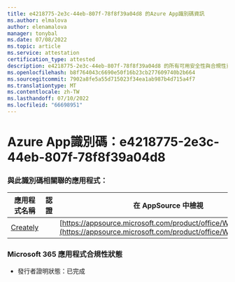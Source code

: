 ```yaml
---
title: e4218775-2e3c-44eb-807f-78f8f39a04d8 的Azure App識別碼資訊
ms.author: elmalova
author: elenamalova
manager: tonybal
ms.date: 07/08/2022
ms.topic: article
ms.service: attestation
certification_type: attested
description: e4218775-2e3c-44eb-807f-78f8f39a04d8 的所有可用安全性與合規性資訊。
ms.openlocfilehash: b8f764043c6690e50f16b23cb277609740b2b664
ms.sourcegitcommit: 7902a8fe5a55d715023f34ea1ab987b4d715a4f7
ms.translationtype: MT
ms.contentlocale: zh-TW
ms.lasthandoff: 07/10/2022
ms.locfileid: "66698951"
---
```

# <a name="azure-app-id-e4218775-2e3c-44eb-807f-78f8f39a04d8"></a>Azure App識別碼：e4218775-2e3c-44eb-807f-78f8f39a04d8


### <a name="apps-associated-with-this-id"></a>與此識別碼相關聯的應用程式：
| **應用程式名稱** | **認證** | **在 AppSource 中檢視** |
|--------------|---------------|-----------------------|
| [Creately](../forward/WA200004335.md) |  | [https://appsource.microsoft.com/product/office/WA200004335](https://appsource.microsoft.com/product/office/WA200004335) |

### <a name="microsoft-365-app-compliance-status"></a>Microsoft 365 應用程式合規性狀態
- 發行者證明狀態：已完成
